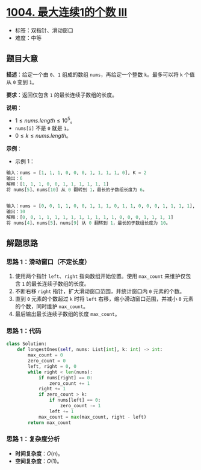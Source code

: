 # [1004. 最大连续1的个数 III](https://leetcode.cn/problems/max-consecutive-ones-iii/)

- 标签：双指针、滑动窗口
- 难度：中等

## 题目大意

**描述**：给定一个由 `0`、`1` 组成的数组 `nums`，再给定一个整数 `k`。最多可以将 `k` 个值从 `0` 变到 `1`。

**要求**：返回仅包含 `1` 的最长连续子数组的长度。

**说明**：

- $1 \le nums.length \le 10^5$。
- `nums[i]` 不是 `0` 就是 `1`。
- $0 \le k \le nums.length$。

**示例**：

- 示例 1：

```Python
输入：nums = [1, 1, 1, 0, 0, 0, 1, 1, 1, 1, 0], K = 2
输出：6
解释：[1, 1, 1, 0, 0, 1, 1, 1, 1, 1, 1]
将 nums[5]、nums[10] 从 0 翻转到 1，最长的子数组长度为 6。


输入：nums = [0, 0, 1, 1, 0, 0, 1, 1, 1, 0, 1, 1, 0, 0, 0, 1, 1, 1, 1], K = 3
输出：10
解释：[0, 0, 1, 1, 1, 1, 1, 1, 1, 1, 1, 1, 0, 0, 0, 1, 1, 1, 1]
将 nums[4]、nums[5]、nums[9] 从 0 翻转到 1，最长的子数组长度为 10。
```

## 解题思路

### 思路 1：滑动窗口（不定长度）

1. 使用两个指针 `left`、`right` 指向数组开始位置。使用 `max_count` 来维护仅包含 `1` 的最长连续子数组的长度。
2. 不断右移 `right` 指针，扩大滑动窗口范围，并统计窗口内 `0` 元素的个数。
3. 直到 `0` 元素的个数超过 `k` 时将 `left` 右移，缩小滑动窗口范围，并减小 `0` 元素的个数，同时维护 `max_count`。
4. 最后输出最长连续子数组的长度 `max_count`。

### 思路 1：代码

```Python
class Solution:
    def longestOnes(self, nums: List[int], k: int) -> int:
        max_count = 0
        zero_count = 0
        left, right = 0, 0
        while right < len(nums):
            if nums[right] == 0:
                zero_count += 1
            right += 1
            if zero_count > k:
                if nums[left] == 0:
                    zero_count -= 1
                left += 1
            max_count = max(max_count, right - left)
        return max_count
```

### 思路 1：复杂度分析

- **时间复杂度**：$O(n)$。
- **空间复杂度**：$O(1)$。


